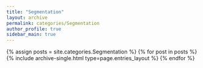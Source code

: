 ```yaml
---
title: "Segmentation"
layout: archive
permalink: categories/Segmentation
author_profile: true
sidebar_main: true
---
```



{% assign posts = site.categories.Segmentation %}
{% for post in posts %} {% include archive-single.html type=page.entries_layout %} {% endfor %}